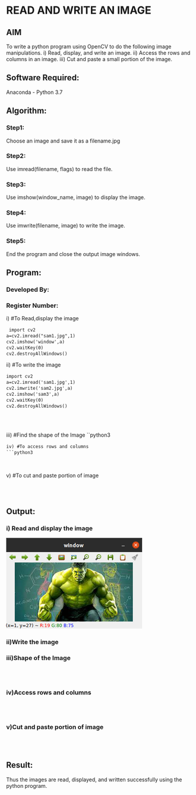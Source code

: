 # READ AND WRITE AN IMAGE
## AIM
To write a python program using OpenCV to do the following image manipulations.
i) Read, display, and write an image.
ii) Access the rows and columns in an image.
iii) Cut and paste a small portion of the image.

## Software Required:
Anaconda - Python 3.7
## Algorithm:
### Step1:
Choose an image and save it as a filename.jpg
### Step2:
Use imread(filename, flags) to read the file.
### Step3:
Use imshow(window_name, image) to display the image.
### Step4:
Use imwrite(filename, image) to write the image.
### Step5:
End the program and close the output image windows.
## Program:
### Developed By:
### Register Number: 
i) #To Read,display the image
```
 import cv2
a=cv2.imread("sam1.jpg",1)
cv2.imshow('window',a)
cv2.waitKey(0)
cv2.destroyAllWindows()
```
ii) #To write the image
```
import cv2
a=cv2.imread('sam1.jpg',1)
cv2.imwrite('sam2.jpg',a)
cv2.imshow('sam3',a)
cv2.waitKey(0)
cv2.destroyAllWindows()




```
iii) #Find the shape of the Image
``python3



```
iv) #To access rows and columns
```python3



```
v) #To cut and paste portion of image
```python3



```

## Output:

### i) Read and display the image
![GitHub Logo](1.png)

### ii)Write the image


### iii)Shape of the Image

<br>
<br>

### iv)Access rows and columns
<br>
<br>

### v)Cut and paste portion of image
<br>
<br>

## Result:
Thus the images are read, displayed, and written successfully using the python program.



